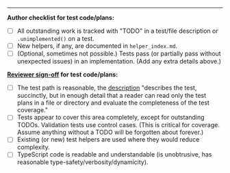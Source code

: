 

-----

**Author checklist for test code/plans:**

- [ ] All outstanding work is tracked with "TODO" in a test/file description or `.unimplemented()` on a test.
- [ ] New helpers, if any, are documented in `helper_index.md`.
- [ ] (Optional, sometimes not possible.) Tests pass (or partially pass without unexpected issues) in an implementation. (Add any extra details above.)
    
**[Reviewer sign-off](https://github.com/gpuweb/cts/blob/main/docs/reviews.md) for test code/plans:**

- [ ] The test path is reasonable, the [description](https://github.com/gpuweb/cts/blob/main/docs/intro/plans.md) "describes the test, succinctly, but in enough detail that a reader can read only the test plans in a file or directory and evaluate the completeness of the test coverage."
- [ ] Tests appear to cover this area completely, except for outstanding TODOs. Validation tests use control cases.
    (This is critical for coverage. Assume anything without a TODO will be forgotten about forever.)
- [ ] Existing (or new) test helpers are used where they would reduce complexity.
- [ ] TypeScript code is readable and understandable (is unobtrusive, has reasonable type-safety/verbosity/dynamicity).
